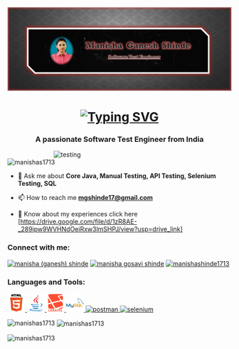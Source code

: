 ![logo](https://github.com/ManishaS1713/ManishaS1713/blob/main/b1.png)
<h1 align="center"> <a href="https://git.io/typing-svg"><img src="https://readme-typing-svg.demolab.com?font=Fira+Code&pause=1000&random=false&width=435&lines=Hi+%F0%9F%91%8B%2C+I'm+Manisha+Ganesh+Shinde" alt="Typing SVG" /></a> </h1>
<h3 align="center">A passionate Software Test Engineer from India</h3>

<img align="right" alt="testing" width="400" src="https://camo.githubusercontent.com/374987f773148e46b1851b9e3bc4bf71b182562dd002620ef3e4263cb3997130/68747470733a2f2f6d69726f2e6d656469756d2e636f6d2f6d61782f3837352f312a7164415731546a434e353768316c6275757a766368672e676966">

<p align="left"> <img src="https://komarev.com/ghpvc/?username=manishas1713&label=Profile%20views&color=0e75b6&style=flat" alt="manishas1713" /> </p>

- 💬 Ask me about **Core Java, Manual Testing, API Testing, Selenium Testing, SQL**

- 📫 How to reach me **mgshinde17@gmail.com**

- 📄 Know about my experiences click here [https://drive.google.com/file/d/1zR8AE-_289ipw9WVHNdOeiRxw3lmSHPJ/view?usp=drive_link]

<h3 align="left">Connect with me:</h3>
<p align="left">
<a href="https://www.linkedin.com/in/manisha1713" target="blank"><img align="center" src="https://raw.githubusercontent.com/rahuldkjain/github-profile-readme-generator/master/src/images/icons/Social/linked-in-alt.svg" alt="manisha (ganesh) shinde" height="30" width="40" /></a>
<a href="https://www.facebook.com/manisha.ganesh.shinde/about/" target="blank"><img align="center" src="https://raw.githubusercontent.com/rahuldkjain/github-profile-readme-generator/master/src/images/icons/Social/facebook.svg" alt="manisha gosavi shinde" height="30" width="40" /></a>
<a href="https://www.instagram.com/manishashinde1713/"><img align="center" src="https://raw.githubusercontent.com/rahuldkjain/github-profile-readme-generator/master/src/images/icons/Social/instagram.svg" alt="manishashinde1713" height="30" width="40" /></a>
</p>

<h3 align="left">Languages and Tools:</h3>
<p align="left"> <a href="https://www.w3.org/html/" target="_blank" rel="noreferrer"> <img src="https://raw.githubusercontent.com/devicons/devicon/master/icons/html5/html5-original-wordmark.svg" alt="html5" width="40" height="40"/> </a> <a href="https://www.java.com" target="_blank" rel="noreferrer"> <img src="https://raw.githubusercontent.com/devicons/devicon/master/icons/java/java-original.svg" alt="java" width="40" height="40"/> </a> <a href="https://laravel.com/" target="_blank" rel="noreferrer"> <img src="https://raw.githubusercontent.com/devicons/devicon/master/icons/laravel/laravel-plain-wordmark.svg" alt="laravel" width="40" height="40"/> </a> <a href="https://www.mysql.com/" target="_blank" rel="noreferrer"> <img src="https://raw.githubusercontent.com/devicons/devicon/master/icons/mysql/mysql-original-wordmark.svg" alt="mysql" width="40" height="40"/> </a> <a href="https://postman.com" target="_blank" rel="noreferrer"> <img src="https://www.vectorlogo.zone/logos/getpostman/getpostman-icon.svg" alt="postman" width="40" height="40"/> </a> <a href="https://www.selenium.dev" target="_blank" rel="noreferrer"> <img src="https://raw.githubusercontent.com/detain/svg-logos/780f25886640cef088af994181646db2f6b1a3f8/svg/selenium-logo.svg" alt="selenium" width="40" height="40"/> </a> </p>

<p><img align="left" src="https://github-readme-stats.vercel.app/api/top-langs?username=manishas1713&show_icons=true&locale=en&layout=compact" alt="manishas1713" /></p>

<p>&nbsp;<img align="center" src="https://github-readme-stats.vercel.app/api?username=manishas1713&show_icons=true&locale=en" alt="manishas1713" /></p>

<p><img align="center" src="https://github-readme-streak-stats.herokuapp.com/?user=manishas1713&" alt="manishas1713" /></p>
